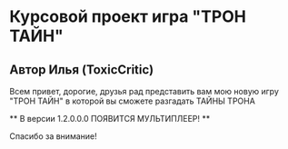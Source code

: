 # Курсовой проект игра "ТРОН ТАЙН"

## Автор Илья (ToxicCritic)

Всем привет, дорогие, друзья рад представить вам мою новую игру "ТРОН ТАЙН" в которой вы сможете разгадать ТАЙНЫ ТРОНА

** В версии 1.2.0.0.0 ПОЯВИТСЯ МУЛЬТИПЛЕЕР! **

Спасибо за внимание!
